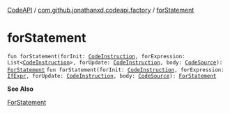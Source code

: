 [CodeAPI](../index.md) / [com.github.jonathanxd.codeapi.factory](index.md) / [forStatement](.)

# forStatement

`fun forStatement(forInit: `[`CodeInstruction`](../com.github.jonathanxd.codeapi/-code-instruction.md)`, forExpression: List<`[`CodeInstruction`](../com.github.jonathanxd.codeapi/-code-instruction.md)`>, forUpdate: `[`CodeInstruction`](../com.github.jonathanxd.codeapi/-code-instruction.md)`, body: `[`CodeSource`](../com.github.jonathanxd.codeapi/-code-source/index.md)`): `[`ForStatement`](../com.github.jonathanxd.codeapi.base/-for-statement/index.md)
`fun forStatement(forInit: `[`CodeInstruction`](../com.github.jonathanxd.codeapi/-code-instruction.md)`, forExpression: `[`IfExpr`](../com.github.jonathanxd.codeapi.base/-if-expr/index.md)`, forUpdate: `[`CodeInstruction`](../com.github.jonathanxd.codeapi/-code-instruction.md)`, body: `[`CodeSource`](../com.github.jonathanxd.codeapi/-code-source/index.md)`): `[`ForStatement`](../com.github.jonathanxd.codeapi.base/-for-statement/index.md)

**See Also**

[ForStatement](../com.github.jonathanxd.codeapi.base/-for-statement/index.md)

